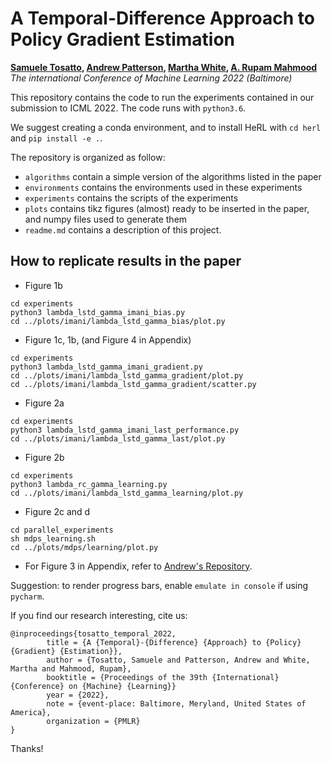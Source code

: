 A Temporal-Difference Approach to Policy Gradient Estimation
===

__[Samuele Tosatto](https://samueletoatto.com), [Andrew Patterson](https://andnp.github.io/), [Martha White](https://webdocs.cs.ualberta.ca/~whitem/), [A. Rupam Mahmood](https://armahmood.github.io/)__
*The international Conference of Machine Learning 2022 (Baltimore)*

This repository contains the code to run the experiments contained in our submission to ICML 2022.
The code runs with `python3.6`.

We suggest creating a conda environment, and to install HeRL with `cd herl` and `pip install -e .`.

The repository is organized as follow: 
- `algorithms` contain a simple version of the algorithms listed in the paper
- `environments` contains the environments used in these experiments
- `experiments` contains the scripts of the experiments
- `plots` contains tikz figures (almost) ready to be inserted in the paper, and numpy files used to generate them
- `readme.md` contains a description of this project.

How to replicate results in the paper
---

- Figure 1b
  
```shell
cd experiments
python3 lambda_lstd_gamma_imani_bias.py
cd ../plots/imani/lambda_lstd_gamma_bias/plot.py
```

- Figure 1c, 1b, (and Figure 4 in Appendix)

```shell
cd experiments
python3 lambda_lstd_gamma_imani_gradient.py
cd ../plots/imani/lambda_lstd_gamma_gradient/plot.py
cd ../plots/imani/lambda_lstd_gamma_gradient/scatter.py
```

- Figure 2a
  
```shell
cd experiments
python3 lambda_lstd_gamma_imani_last_performance.py
cd ../plots/imani/lambda_lstd_gamma_last/plot.py
```

- Figure 2b

```shell
cd experiments
python3 lambda_rc_gamma_learning.py
cd ../plots/imani/lambda_lstd_gamma_learning/plot.py
```

- Figure 2c and d

```shell
cd parallel_experiments
sh mdps_learning.sh
cd ../plots/mdps/learning/plot.py
```
- For Figure 3 in Appendix, refer to [Andrew's Repository](https://github.com/andnp/bootstrap-pg).

Suggestion: to render progress bars, enable `emulate in console` if using `pycharm`.

If you find our research interesting, cite us:
```
@inproceedings{tosatto_temporal_2022,
        title = {A {Temporal}-{Difference} {Approach} to {Policy} {Gradient} {Estimation}},
        author = {Tosatto, Samuele and Patterson, Andrew and White, Martha and Mahmood, Rupam},
        booktitle = {Proceedings of the 39th {International} {Conference} on {Machine} {Learning}}
        year = {2022},
        note = {event-place: Baltimore, Meryland, United States of America},
        organization = {PMLR}
}
```

Thanks!

